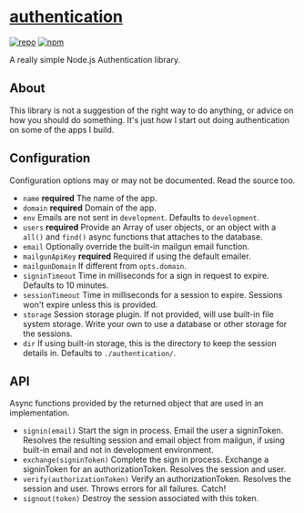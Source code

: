 # [authentication](https://github.com/ryanburnette/authentication)

[![repo](https://img.shields.io/badge/repository-Github-black.svg?style=flat-square)](https://github.com/ryanburnette/authentication)
[![npm](https://img.shields.io/badge/package-NPM-green.svg?style=flat-square)](https://www.npmjs.com/package/@ryanburnette/authentication)

A really simple Node.js Authentication library.

## About

This library is not a suggestion of the right way to do anything, or advice on
how you should do something. It's just how I start out doing authentication on
some of the apps I build.

## Configuration

Configuration options may or may not be documented. Read the source too.

- `name` **required** The name of the app.
- `domain` **required** Domain of the app.
- `env` Emails are not sent in `development`. Defaults to `development`.
- `users` **required** Provide an Array of user objects, or an object with a
  `all()` and `find()` async functions that attaches to the database.
- `email` Optionally override the built-in mailgun email function.
- `mailgunApiKey` **required** Required if using the default emailer.
- `mailgunDomain` If different from `opts.domain`.
- `signinTimeout` Time in milliseconds for a sign in request to expire. Defaults
  to 10 minutes.
- `sessionTimeout` Time in milliseconds for a session to expire. Sessions won't
  expire unless this is provided.
- `storage` Session storage plugin. If not provided, will use built-in file
  system storage. Write your own to use a database or other storage for the
  sessions.
- `dir` If using built-in storage, this is the directory to keep the session
  details in. Defaults to `./authentication/`.

## API

Async functions provided by the returned object that are used in an
implementation.

- `signin(email)` Start the sign in process. Email the user a signinToken.
  Resolves the resulting session and email object from mailgun, if using
  built-in email and not in development environment.
- `exchange(signinToken)` Complete the sign in process. Exchange a signinToken
  for an authorizationToken. Resolves the session and user.
- `verify(authorizationToken)` Verify an authorizationToken. Resolves the
  session and user. Throws errors for all failures. Catch!
- `signout(token)` Destroy the session associated with this token.
